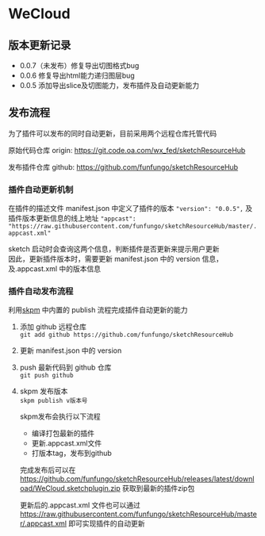 # WeCloud
## 版本更新记录
- 0.0.7（未发布）修复导出切图格式bug
- 0.0.6 修复导出html能力递归图层bug
- 0.0.5 添加导出slice及切图能力，发布插件及自动更新能力

## 发布流程

为了插件可以发布的同时自动更新，目前采用两个远程仓库托管代码

原始代码仓库
origin: https://git.code.oa.com/wx_fed/sketchResourceHub

发布插件仓库
github: https://github.com/funfungo/sketchResourceHub

### 插件自动更新机制

在插件的描述文件 manifest.json 中定义了插件的版本
`"version": "0.0.5",`
及插件版本更新信息的线上地址
`"appcast": "https://raw.githubusercontent.com/funfungo/sketchResourceHub/master/.appcast.xml"`

sketch 启动时会查询这两个信息，判断插件是否更新来提示用户更新<br>
因此，更新插件版本时，需要更新 manifest.json 中的 version 信息，及.appcast.xml 中的版本信息

### 插件自动发布流程

利用[skpm](https://github.com/skpm/skpm) 中内置的 publish 流程完成插件自动更新的能力

1. 添加 github 远程仓库<br>
   `git add github https://github.com/funfungo/sketchResourceHub`

2. 更新 manifest.json 中的 version

3. push 最新代码到 github 仓库<br>
   `git push github`

4. skpm 发布版本<br>
   `skpm publish v版本号`

      skpm发布会执行以下流程
      - 编译打包最新的插件
      - 更新.appcast.xml文件
      - 打版本tag，发布到github

   完成发布后可以在
   https://github.com/funfungo/sketchResourceHub/releases/latest/download/WeCloud.sketchplugin.zip
   获取到最新的插件zip包

   更新后的.appcast.xml 文件也可以通过
   https://raw.githubusercontent.com/funfungo/sketchResourceHub/master/.appcast.xml
   即可实现插件的自动更新
